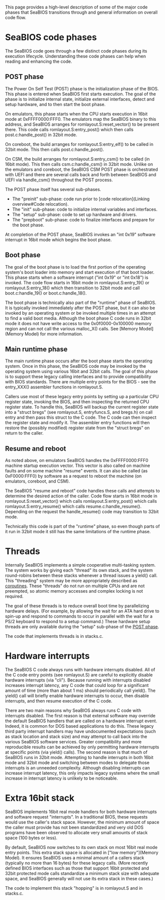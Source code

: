This page provides a high-level description of some of the major code
phases that SeaBIOS transitions through and general information on
overall code flow.

SeaBIOS code phases
===================

The SeaBIOS code goes through a few distinct code phases during its
execution lifecycle. Understanding these code phases can help when
reading and enhancing the code.

POST phase
----------

The Power On Self Test (POST) phase is the initialization phase of the
BIOS. This phase is entered when SeaBIOS first starts execution. The
goal of the phase is to initialize internal state, initialize external
interfaces, detect and setup hardware, and to then start the boot
phase.

On emulators, this phase starts when the CPU starts execution in 16bit
mode at 0xFFFF0000:FFF0. The emulators map the SeaBIOS binary to this
address, and SeaBIOS arranges for romlayout.S:reset_vector() to be
present there. This code calls romlayout.S:entry_post() which then
calls post.c:handle_post() in 32bit mode.

On coreboot, the build arranges for romlayout.S:entry_elf() to be
called in 32bit mode. This then calls post.c:handle_post().

On CSM, the build arranges for romlayout.S:entry_csm() to be called
(in 16bit mode). This then calls csm.c:handle_csm() in 32bit mode.
Unlike on the emulators and coreboot, the SeaBIOS CSM POST phase is
orchestrated with UEFI and there are several calls back and forth
between SeaBIOS and UEFI via handle_csm() throughout the POST
process.

The POST phase itself has several sub-phases.

* The "preinit" sub-phase: code run prior to [code relocation](Linking overview#Code relocation).
* The "init" sub-phase: code to initialize internal variables and
  interfaces.
* The "setup" sub-phase: code to set up hardware and drivers.
* The "prepboot" sub-phase: code to finalize interfaces and prepare
  for the boot phase.

At completion of the POST phase, SeaBIOS invokes an "int 0x19"
software interrupt in 16bit mode which begins the boot phase.

Boot phase
----------

The goal of the boot phase is to load the first portion of the
operating system's boot loader into memory and start execution of that
boot loader. This phase starts when a software interrupt ("int 0x19"
or "int 0x18") is invoked. The code flow starts in 16bit mode in
romlayout.S:entry_19() or romlayout.S:entry_18() which then
transition to 32bit mode and call boot.c:handle_19() or
boot.c:handle_18().

The boot phase is technically also part of the "runtime" phase of
SeaBIOS. It is typically invoked immediately after the POST phase,
but it can also be invoked by an operating system or be invoked
multiple times in an attempt to find a valid boot media. Although the
boot phase C code runs in 32bit mode it does not have write access to
the 0x0f0000-0x100000 memory region and can not call the various
malloc_X() calls. See [Memory Model](Memory Model) for
more information.

Main runtime phase
------------------

The main runtime phase occurs after the boot phase starts the
operating system. Once in this phase, the SeaBIOS code may be invoked
by the operating system using various 16bit and 32bit calls. The goal
of this phase is to support these legacy calling interfaces and to
provide compatibility with BIOS standards. There are multiple entry
points for the BIOS - see the entry_XXX() assembler functions in
romlayout.S.

Callers use most of these legacy entry points by setting up a
particular CPU register state, invoking the BIOS, and then inspecting
the returned CPU register state. To handle this, SeaBIOS will backup
the current register state into a "struct bregs" (see romlayout.S,
entryfuncs.S, and bregs.h) on call entry and then pass this struct to
the C code. The C code can then inspect the register state and modify
it. The assembler entry functions will then restore the (possibly
modified) register state from the "struct bregs" on return to the
caller.

Resume and reboot
-----------------

As noted above, on emulators SeaBIOS handles the 0xFFFF0000:FFF0
machine startup execution vector. This vector is also called on
machine faults and on some machine "resume" events. It can also be
called (as 0xF0000:FFF0) by software as a request to reboot the
machine (on emulators, coreboot, and CSM).

The SeaBIOS "resume and reboot" code handles these calls and attempts
to determine the desired action of the caller. Code flow starts in
16bit mode in romlayout.S:reset_vector() which calls
romlayout.S:entry_post() which calls romlayout.S:entry_resume() which
calls resume.c:handle_resume(). Depending on the request the
handle_resume() code may transition to 32bit mode.

Technically this code is part of the "runtime" phase, so even though
parts of it run in 32bit mode it still has the same limitations of the
runtime phase.

Threads
=======

Internally SeaBIOS implements a simple cooperative multi-tasking
system. The system works by giving each "thread" its own stack, and
the system round-robins between these stacks whenever a thread issues
a yield() call. This "threading" system may be more appropriately
described as [coroutines](http://en.wikipedia.org/wiki/Coroutine).
These "threads" do not run on multiple CPUs and are not preempted, so
atomic memory accesses and complex locking is not required.

The goal of these threads is to reduce overall boot time by
parallelizing hardware delays. (For example, by allowing the wait for
an ATA hard drive to spin-up and respond to commands to occur in
parallel with the wait for a PS/2 keyboard to respond to a setup
command.) These hardware setup threads are only available during the
"setup" sub-phase of the [POST phase](#POST_phase).

The code that implements threads is in stacks.c.

Hardware interrupts
===================

The SeaBIOS C code always runs with hardware interrupts disabled. All
of the C code entry points (see romlayout.S) are careful to explicitly
disable hardware interrupts (via "cli"). Because running with
interrupts disabled increases interrupt latency, any C code that could
loop for a significant amount of time (more than about 1 ms) should
periodically call yield(). The yield() call will briefly enable
hardware interrupts to occur, then disable interrupts, and then resume
execution of the C code.

There are two main reasons why SeaBIOS always runs C code with
interrupts disabled. The first reason is that external software may
override the default SeaBIOS handlers that are called on a hardware
interrupt event. Indeed, it is common for DOS based applications to do
this. These legacy third party interrupt handlers may have
undocumented expectations (such as stack location and stack size) and
may attempt to call back into the various SeaBIOS software services.
Greater compatibility and more reproducible results can be achieved by
only permitting hardware interrupts at specific points (via yield()
calls). The second reason is that much of SeaBIOS runs in 32bit mode.
Attempting to handle interrupts in both 16bit mode and 32bit mode and
switching between modes to delegate those interrupts is an unneeded
complexity. Although disabling interrupts can increase interrupt
latency, this only impacts legacy systems where the small increase in
interrupt latency is unlikely to be noticeable.

Extra 16bit stack
=================

SeaBIOS implements 16bit real mode handlers for both hardware
interrupts and software request "interrupts". In a traditional BIOS,
these requests would use the caller's stack space. However, the
minimum amount of space the caller must provide has not been
standardized and very old DOS programs have been observed to allocate
very small amounts of stack space (100 bytes or less).

By default, SeaBIOS now switches to its own stack on most 16bit real
mode entry points. This extra stack space is allocated in ["low
memory"](Memory Model). It ensures SeaBIOS uses a minimal amount of a
callers stack (typically no more than 16 bytes) for these legacy
calls. (More recently defined BIOS interfaces such as those that
support 16bit protected and 32bit protected mode calls standardize a
minimum stack size with adequate space, and SeaBIOS generally will not
use its extra stack in these cases.)

The code to implement this stack "hopping" is in romlayout.S and in
stacks.c.
